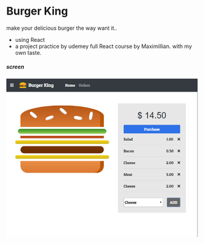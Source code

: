 # Burger King
make your delicious burger the way want it..
- using React
- a project practice by udemey full React course by Maximillian. with my own taste.

##### screen
![Burger King app - made by React](https://raw.githubusercontent.com/BiskremMuhammad/burger-king/master/screen.png)
